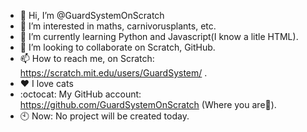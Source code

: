 - 👋 Hi, I’m @GuardSystemOnScratch
- 👀 I’m interested in maths, carnivorusplants, etc.
- 🌱 I’m currently learning Python and Javascript(I know a litle HTML).
- 💞️ I’m looking to collaborate on Scratch, GitHub.
- 📫 How to reach me, on Scratch: https://scratch.mit.edu/users/GuardSystem/ .
- ❤ I love cats
- :octocat: My GitHub account: https://github.com/GuardSystemOnScratch (Where you are🤣).
- 🕙 Now: No project will be created today.
